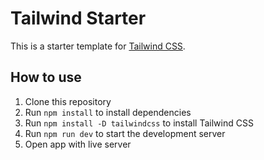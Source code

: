 # Tailwind Starter

This is a starter template for [Tailwind CSS](https://tailwindcss.com).

## How to use

1. Clone this repository
2. Run `npm install` to install dependencies
3. Run `npm install -D tailwindcss` to install Tailwind CSS
4. Run `npm run dev` to start the development server
5. Open app with live server
